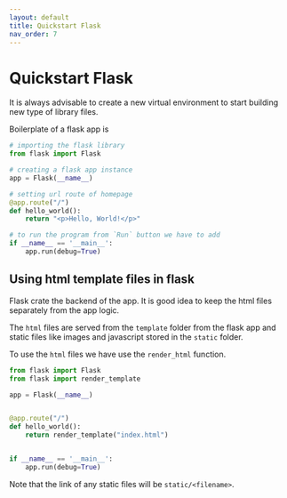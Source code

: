 ```yaml
---
layout: default
title: Quickstart Flask
nav_order: 7
---
```


#  Quickstart Flask

It is always advisable to create a new virtual environment to 
start building new type of library files. 

Boilerplate of a flask app is 

```python
# importing the flask library
from flask import Flask

# creating a flask app instance 
app = Flask(__name__)

# setting url route of homepage
@app.route("/")
def hello_world():
    return "<p>Hello, World!</p>"

# to run the program from `Run` button we have to add
if __name__ == '__main__':
    app.run(debug=True)
```

## Using html template files in flask

Flask crate the backend of the app. It is good idea to keep
the html files separately from the app logic. 

The `html` files are served from the `template` folder from the 
flask app and static files like images and javascript stored in
the `static` folder. 

To use the `html` files we have use the `render_html` function. 
```python
from flask import Flask
from flask import render_template

app = Flask(__name__)


@app.route("/")
def hello_world():
    return render_template("index.html")


if __name__ == '__main__':
    app.run(debug=True)
```

Note that the link of any static files will be 
`static/<filename>`. 
